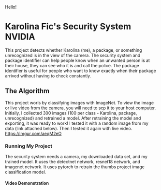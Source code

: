 Hello!
# Karolina Fic's Security System NVIDIA
This project detects whether Karolina (me), a package, or something unrecognized is in the view of the camera. The security system and package identifier can help people know when an unwanted person is at their house, they can see who it is and call the police. The package identifier is useful for people who want to know exactly when their package arrived without having to check constantly.
## The Algorithm
This project worls by classifying images with ImageNet. To view the image or live video from the camera, you will need to scp it to your host computer. Initially, I collected 300 images (100 per class - Karolina, package, unrecognized) and retrained a model. After retraining the model and exporting, it was ready to work! I tested it with a random image from my data (link attached below). Then I tested it again with live video. 
https://imgur.com/aeqM2eO
### Running My Project
The security system needs a camera, my downloaded data set, and my trained model. It uses the detectnet network, resnet18 network, and imagenet network. It uses pytorch to retrain the thumbs project image classification model. 
#### Video Demonstration
